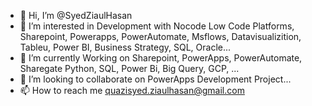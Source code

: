 - 👋 Hi, I’m @SyedZiaulHasan
- 👀 I’m interested in Development with Nocode Low Code Platforms, Sharepoint, Powerapps, PowerAutomate, Msflows, Datavisualizition, Tableu, Power BI, Business Strategy, SQL, Oracle...
- 🌱 I’m currently Working on Sharepoint, PowerApps, PowerAutomate, Sharegate  Python, SQL, Power Bi, Big Query, GCP, ... 
- 💞️ I’m looking to collaborate on PowerApps Development Project...
- 📫 How to reach me quazisyed.ziaulhasan@gmail.com

<!---
SyedZiaulHasan/SyedZiaulHasan is a ✨ special ✨ repository because its `README.md` (this file) appears on your GitHub profile.
You can click the Preview link to take a look at your changes.
--->
